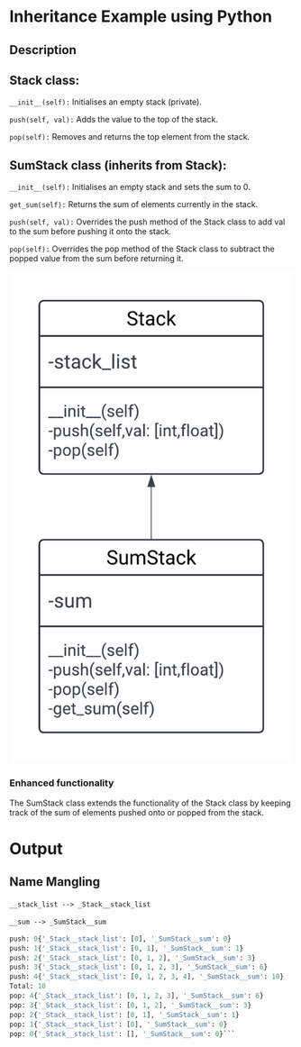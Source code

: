 
# Inheritance Example using Python
## Description
## Stack class:

`__init__(self):` Initialises an empty stack (private).

`push(self, val):` Adds the value to the top of the stack.

`pop(self):` Removes and returns the top element from the stack.

## SumStack class (inherits from Stack):


`__init__(self):` Initialises an empty stack and sets the sum to 0.

`get_sum(self):` Returns the sum of elements currently in the stack.

`push(self, val):` Overrides the push method of the Stack class to add val to the sum before pushing it onto the stack.

`pop(self):` Overrides the pop method of the Stack class to subtract the popped value from the sum before returning it.

![Python inheritance.png](assets%2FPython%20inheritance.png)



### Enhanced functionality

The SumStack class extends the functionality of the Stack class by keeping track of the sum of elements pushed onto or popped from the stack.














# Output
## Name Mangling

`__stack_list --> _Stack__stack_list`

`__sum --> _SumStack__sum`


```python
push: 0{'_Stack__stack_list': [0], '_SumStack__sum': 0}
push: 1{'_Stack__stack_list': [0, 1], '_SumStack__sum': 1}
push: 2{'_Stack__stack_list': [0, 1, 2], '_SumStack__sum': 3}
push: 3{'_Stack__stack_list': [0, 1, 2, 3], '_SumStack__sum': 6}
push: 4{'_Stack__stack_list': [0, 1, 2, 3, 4], '_SumStack__sum': 10}
Total: 10
pop: 4{'_Stack__stack_list': [0, 1, 2, 3], '_SumStack__sum': 6}
pop: 3{'_Stack__stack_list': [0, 1, 2], '_SumStack__sum': 3}
pop: 2{'_Stack__stack_list': [0, 1], '_SumStack__sum': 1}
pop: 1{'_Stack__stack_list': [0], '_SumStack__sum': 0}
pop: 0{'_Stack__stack_list': [], '_SumStack__sum': 0}```

